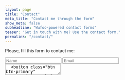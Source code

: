 ```yaml
---
layout: page
title: "Contact"
meta_title: "Contact me through the form"
show_meta: false
subheadline: "Wufoo-powered contact forms"
teaser: "Get in touch with me? Use the contact form."
permalink: "/contact/"
---
```

Please, fill this form to contact me:

<form action="https://getsimpleform.com/messages?form_api_token=6afeb70ee4fd12657b95c60f372b8def" method="post">
  <!-- the redirect_to is optional, the form will redirect to the referrer on submission -->
  <!--<input type='hidden' name='redirect_to' value='<the complete return url e.g. http://fooey.com/thank-you.html>' />-->
  <!-- all your input fields here.... -->
  <input class="form-control" type="text" name="name" placeholder="Name" />
  <input class="form-control" type="text" name="email" placeholder="Email" />
  <textarea class="form-control" name="message" placeholder="Message" />
  <button class="btn btn-primary" type="submit">Submit form</button>
</form>